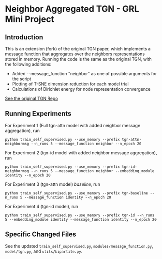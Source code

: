 # Neighbor Aggregated TGN - GRL Mini Project

## Introduction

This is an extension (fork) of the original TGN paper, which implements a message function that aggregates over the neighbors representations stored in memory. Running the code is the same as the original TGN, with the following additions:

- Added --message_function "neighbor" as one of possible arguments for the script
- Plotting of T-SNE dimension reduction for each model trial
- Calculations of Dirichlet energy for node representation convergence

[See the original TGN Repo](https://github.com/twitter-research/tgn)

## Running Experiments

For Experiment 1 (Full tgn-attn model with added neighbor message aggregation), run
```
python train_self_supervised.py --use_memory --prefix tgn-attn-neighbormsg --n_runs 5 --message_function neighbor --n_epoch 20
```

For Experiment 2 (tgn-id model with added neighbor message aggregation), run
```
python train_self_supervised.py --use_memory --prefix tgn-id-neighbormsg --n_runs 5 --message_function neighbor --embedding_module identity --n_epoch 20
```

For Experiment 3 (tgn-attn model) *baseline*, run
```
python train_self_supervised.py --use_memory --prefix tgn-baseline --n_runs 5 --message_function identity --n_epoch 20
```

For Experiment 4 (tgn-id model), run
```
python train_self_supervised.py --use_memory --prefix tgn-id --n_runs 5 --embedding_module identity --message_function identity --n_epoch 20
```

## Specific Changed Files

See the updated `train_self_supervised.py`, `modules/message_function.py`, `model/tgn.py`, and `utils/bipartite.py`.